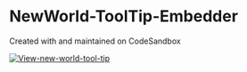 # NewWorld-ToolTip-Embedder
Created with and maintained on CodeSandbox

[![View-new-world-tool-tip](https://codesandbox.io/static/img/play-codesandbox.svg)](https://codesandbox.io/s/github/icueMike/NewWorld-ToolTip-Embedder/tree/main/?autoresize=1&fontsize=14&hidenavigation=1&moduleview=1&theme=dark&view=preview)
